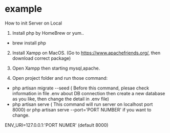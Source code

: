 # example
How to init Server on Local
1. Install php by HomeBrew or yum..
 - brew install php

2. Install Xampp on MacOS. (Go to https://www.apachefriends.org/, then download correct package)

3. Open Xampp then starting mysql,apache.
 
4. Open project folder and run those command:
 - php artisan migrate --seed ( Before this command, plesae check information in file .env about DB connection then create a new database as you like, then change the detail in .env file)
 - php artisan serve ( This command will run server on localhost port 8000) or php artisan serve --port='PORT NUMBER' if you want to change.

 
 ENV_URI=127.0.0.1:'PORT NUMER' (default 8000)
 
